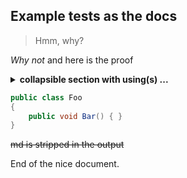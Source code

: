 ## Example tests as the docs

> Hmm, why?

*Why not* and here is the proof
<details><summary><strong>collapsible section with using(s) ...</strong></summary>

```
using System;
using System.Text;
```
</details>



```cs
public class Foo
{
    public void Bar() { }
}
```
 ~~md is stripped in the output~~

End of the nice document.

